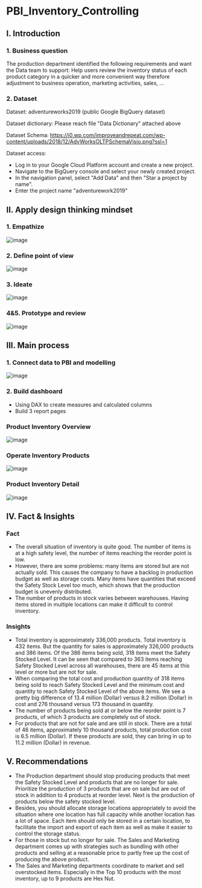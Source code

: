 # PBI_Inventory_Controlling
## I. Introduction
### 1. Business question
The production department identified the following requirements and want the Data team to support: Help users review the inventory status of each product category in a quicker and more convenient way 
therefore adjustment to business operation, marketing activities, sales, ...
### 2. Dataset
Dataset: adventureworks2019 (public Google BigQuery dataset)

Dataset dictionary: Please reach file "Data Dictionary" attached above

Dataset Schema: https://i0.wp.com/improveandrepeat.com/wp-content/uploads/2018/12/AdvWorksOLTPSchemaVisio.png?ssl=1

Dataset access:

- Log in to your Google Cloud Platform account and create a new project.
- Navigate to the BigQuery console and select your newly created project.
- In the navigation panel, select "Add Data" and then "Star a project by name".
- Enter the project name "adventurework2019"
## II. Apply design thinking mindset
### 1. Empathize
![image](https://github.com/lthhoangkhoa225/PBI_Inventory_Controlling/assets/168264791/70b6c2b0-14af-4e02-bde7-c2977d8688bc)
### 2. Define point of view
![image](https://github.com/lthhoangkhoa225/PBI_Inventory_Controlling/assets/168264791/38a72302-6981-4a81-b81e-ea3c4c81d8eb)
### 3. Ideate
![image](https://github.com/lthhoangkhoa225/PBI_Inventory_Controlling/assets/168264791/779a6a39-22dc-43f6-a94a-024306bbc871)
### 4&5. Prototype and review
![image](https://github.com/lthhoangkhoa225/PBI_Inventory_Controlling/assets/168264791/75bc75fe-83d3-42dd-9d4e-87bdf88f5078)
## III. Main process
### 1. Connect data to PBI and modelling
![image](https://github.com/lthhoangkhoa225/PBI_Inventory_Controlling/assets/168264791/3014f2cb-e729-42cb-ae86-831b68a0c1d3)
### 2. Build dashboard
- Using DAX to create measures and calculated columns
- Build 3 report pages
### Product Inventory Overview
![image](https://github.com/lthhoangkhoa225/PBI_Inventory_Controlling/assets/168264791/e581413b-71f7-4fc0-8f41-a8c3ef208de2)
### Operate Inventory Products
![image](https://github.com/lthhoangkhoa225/PBI_Inventory_Controlling/assets/168264791/d3046f9b-e702-4080-b5c8-26dcb853a08a)
### Product Inventory Detail
![image](https://github.com/lthhoangkhoa225/PBI_Inventory_Controlling/assets/168264791/ba0e31b0-7695-445b-9826-e279c57483a4)
## IV. Fact & Insights
### Fact
- The overall situation of inventory is quite good. The number of items is at a high safety level, the number of items reaching the reorder point is low.
- However, there are some problems: many items are stored but are not actually sold. This causes the company to have a backlog in production budget as well as storage costs. Many items have quantities that exceed the Safety Stock Level too much, which shows that the production budget is unevenly distributed.
- The number of products in stock varies between warehouses. Having items stored in multiple locations can make it difficult to control inventory.
### Insights
- Total inventory is approximately 336,000 products. Total inventory is 432 items. But the quantity for sales is approximately 326,000 products and 386 items.
Of the 386 items being sold, 318 items meet the Safety Stocked Level. It can be seen that compared to 363 items reaching Safety Stocked Level across all warehouses, there are 45 items at this level or more but are not for sale.
- When comparing the total cost and production quantity of 318 items being sold to reach Safety Stocked Level and the minimum cost and quantity to reach Safety Stocked Level of the above items. We see a pretty big difference of 13.4 million (Dollar) versus 8.2 million (Dollar) in cost and 276 thousand versus 173 thousand in quantity.
- The number of products being sold at or below the reorder point is 7 products, of which 3 products are completely out of stock.
- For products that are not for sale and are still in stock. There are a total of 46 items, approximately 10 thousand products, total production cost is 6.5 million (Dollar). If these products are sold, they can bring in up to 11.2 million (Dollar) in revenue.
## V. Recommendations
- The Production department should stop producing products that meet the Safety Stocked Level and products that are no longer for sale. Prioritize the production of 3 products that are on sale but are out of stock in addition to 4 products at reorder level. Next is the production of products below the safety stocked level.
- Besides, you should allocate storage locations appropriately to avoid the situation where one location has full capacity while another location has a lot of space. Each item should only be stored in a certain location, to facilitate the import and export of each item as well as make it easier to control the storage status.
- For those in stock but no longer for sale. The Sales and Marketing department comes up with strategies such as bundling with other products and selling at a reasonable price to partly free up the cost of producing the above product.
- The Sales and Marketing departments coordinate to market and sell overstocked items. Especially in the Top 10 products with the most inventory, up to 9 products are Hex Nut.
